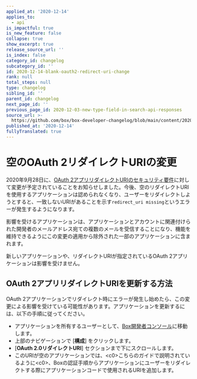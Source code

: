 ```yaml
---
applied_at: '2020-12-14'
applies_to:
  - api
is_impactful: true
is_new_feature: false
collapse: true
show_excerpt: true
release_source_url: ''
is_index: false
category_id: changelog
subcategory_id: ''
id: 2020-12-14-blank-oauth2-redirect-uri-change
rank: null
total_steps: null
type: changelog
sibling_id: ''
parent_id: changelog
next_page_id: ''
previous_page_id: 2020-12-03-new-type-field-in-search-api-responses
source_url: >-
  https://github.com/box/box-developer-changelog/blob/main/content/2020/12-14-blank-oauth2-redirect-uri-change.md
published_at: '2020-12-14'
fullyTranslated: true
---
```

# 空のOAuth 2リダイレクトURIの変更

2020年9月28日に、[OAuth 2アプリリダイレクトURIのセキュリティ要件][oauth2-changelog-notice]に対して変更が予定されていることをお知らせしました。今後、空のリダイレクトURIを使用するアプリケーションは認められなくなり、ユーザーをリダイレクトしようとすると、一致しないURIがあることを示す`redirect_uri missing`というエラーが発生するようになります。

影響を受けるアプリケーションは、アプリケーションとアカウントに関連付けられた開発者のメールアドレス宛ての複数のメールを受信することになり、機能を維持できるようにこの変更の適用から除外された一部のアプリケーションに含まれます。

新しいアプリケーションや、リダイレクトURIが指定されているOAuth 2アプリケーションは影響を受けません。

## OAuth 2アプリリダイレクトURIを更新する方法

OAuth 2アプリケーションでリダイレクト時にエラーが発生し始めたら、この変更による影響を受けている可能性があります。アプリケーションを更新するには、以下の手順に従ってください。

* アプリケーションを所有するユーザーとして、[Box開発者コンソール][dev-console]に移動します。
* 上部のナビゲーションで \[**構成**] をクリックします。
* \[**OAuth 2.0リダイレクトURI**] セクションまで下にスクロールします。 
* このURIが空のアプリケーションでは、\<c0>こちらのガイドで説明されているように\<c0>、Boxの認証手順からアプリケーションにユーザーをリダイレクトする際にアプリケーションコードで使用されるURIを追加します。

[oauth2-changelog-notice]: https://developer.box.com/changelog/#2020-09-29-changes-to-oauth-2-app-redirect-url-requirements

[dev-console]: https://cloud.app.box.com/developers/console
